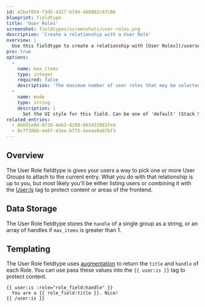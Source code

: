 ```yaml
---
id: 42baf054-f3d5-4317-b7dd-466882c47c06
blueprint: fieldtype
title: 'User Roles'
screenshot: fieldtypes/screenshots/user-roles.png
description: 'Create a relationship with a User Role'
overview: |
  Use this fieldtype to create a relationship with [User Roles](/users#user-roles).
pro: true
options:
  -
    name: max_items
    type: integer
    required: false
    description: 'The maximum number of user roles that may be selected.'
  -
    name: mode
    type: string
    description: |
      Set the UI style for this field. Can be one of 'default' (Stack Selector), 'select' (Select Dropdown) or 'typeahead' (Typeahead Field).
related_entries:
  - 6b691e04-8f28-4eb2-8288-b61433883fe4
  - 8c7f38bb-ee6f-43ee-b775-4eeae0a87bf3
---
```

## Overview

The User Role fieldtype is gives your users a way to pick one or more User Groups to attach to the current entry. What you do with that relationship is up to you, but most likely you'll be either listing users or combining it with the [User:Is](/tags/user-is) tag to protect content or areas of the frontend.

## Data Storage

The User Role fieldtype stores the `handle` of a single group as a string, or an array of handles if `max_items` is greater than 1.

## Templating

The User Role fieldtype uses [augmentation](/augmentation) to return the `title` and `handle` of each Role. You can use pass these values into the `{{ user:is }}` tag to protect content.

```
{{ user:is :role="role_field:handle" }}
  You are a {{ role_field:title }}. Nice!
{{ /user:is }}
```
